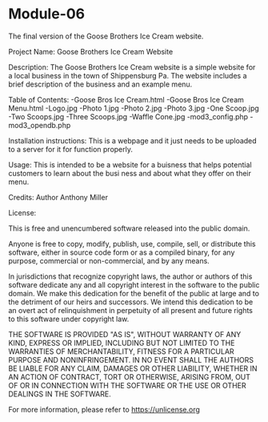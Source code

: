# Module-06
The final version of the Goose Brothers Ice Cream website. 

Project Name:
  Goose Brothers Ice Cream Website
  
Description:
  The Goose Brothers Ice Cream website is a simple website for a local 
business in the town of Shippensburg Pa. The website includes a brief 
description of the business and an example menu. 
  
Table of Contents:
  -Goose Bros Ice Cream.html
  -Goose Bros Ice Cream Menu.html
  -Logo.jpg
  -Photo 1.jpg
  -Photo 2.jpg
  -Photo 3.jpg
  -One Scoop.jpg
  -Two Scoops.jpg
  -Three Scoops.jpg
  -Waffle Cone.jpg
  -mod3_config.php
  -mod3_opendb.php
  
Installation instructions:
  This is a webpage and it just needs to be uploaded to a server for it 
for function properly.
  
Usage:
  This is intended to be a website for a buisness that helps potential 
customers to learn about the busi
ness and about what they offer on their 
menu.
  
Credits:
  Author Anthony Miller
  
License:

This is free and unencumbered software released into the public domain.

Anyone is free to copy, modify, publish, use, compile, sell, or
distribute this software, either in source code form or as a compiled
binary, for any purpose, commercial or non-commercial, and by any
means.

In jurisdictions that recognize copyright laws, the author or authors
of this software dedicate any and all copyright interest in the
software to the public domain. We make this dedication for the benefit
of the public at large and to the detriment of our heirs and
successors. We intend this dedication to be an overt act of
relinquishment in perpetuity of all present and future rights to this
software under copyright law.

THE SOFTWARE IS PROVIDED "AS IS", WITHOUT WARRANTY OF ANY KIND,
EXPRESS OR IMPLIED, INCLUDING BUT NOT LIMITED TO THE WARRANTIES OF
MERCHANTABILITY, FITNESS FOR A PARTICULAR PURPOSE AND NONINFRINGEMENT.
IN NO EVENT SHALL THE AUTHORS BE LIABLE FOR ANY CLAIM, DAMAGES OR
OTHER LIABILITY, WHETHER IN AN ACTION OF CONTRACT, TORT OR OTHERWISE,
ARISING FROM, OUT OF OR IN CONNECTION WITH THE SOFTWARE OR THE USE OR
OTHER DEALINGS IN THE SOFTWARE.

For more information, please refer to <https://unlicense.org>

